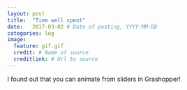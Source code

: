 ```yaml
---
layout: post
title:  "Time well spent"
date:   2017-03-02 # Date of posting, YYYY-MM-DD
categories: log
image:
  feature: gif.gif
  credit: # Name of source
  creditlink: # Url to source
---
```

I found out that you can animate from sliders in Grashopper!

